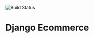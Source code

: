 ![Build Status](https://github.com/phisher13/django_rest_ecommerce/actions/workflows/django.yml/badge.svg?branch=master)

# Django Ecommerce 
